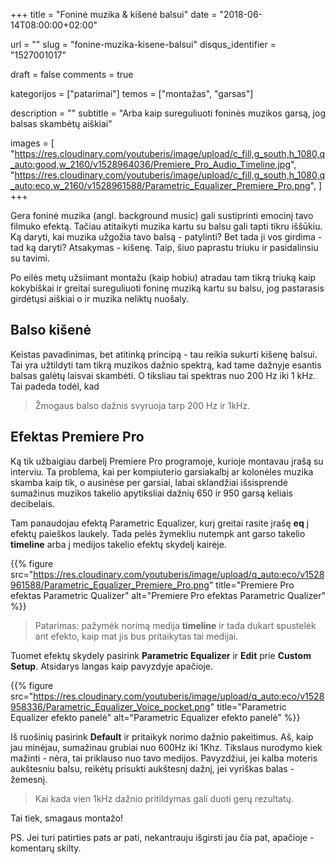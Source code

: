 +++
title 	       			= "Foninė muzika & kišenė balsui"
date 		        		= "2018-06-14T08:00:00+02:00"

url				         	= ""
slug                = "fonine-muzika-kisene-balsui"
disqus_identifier   = "1527001017"

draft               = false
comments            = true

kategorijos         = ["patarimai"]
temos               = ["montažas", "garsas"]

description         = ""
subtitle            = "Arba kaip sureguliuoti foninės muzikos garsą, jog balsas skambėtų aiškiai"

images              = [
    "https://res.cloudinary.com/youtuberis/image/upload/c_fill,g_south,h_1080,q_auto:good,w_2160/v1528964036/Premiere_Pro_Audio_Timeline.jpg",
    "https://res.cloudinary.com/youtuberis/image/upload/c_fill,g_south,h_1080,q_auto:eco,w_2160/v1528961588/Parametric_Equalizer_Premiere_Pro.png",
]
+++

Gera foninė muzika (angl. background music) gali sustiprinti emocinį tavo filmuko efektą. Tačiau atitaikyti muzika kartu su balsu gali tapti tikru iššūkiu. Ką daryti, kai muzika užgožia tavo balsą - patylinti? Bet tada ji vos girdima - tad ką daryti? Atsakymas - kišenę. Taip, šiuo paprastu triuku ir pasidalinsiu su tavimi.

<!--MORE-->

Po eilės metų užsiimant montažu (kaip hobiu) atradau tam tikrą triuką kaip kokybiškai ir greitai sureguliuoti foninę muziką kartu su balsu, jog pastarasis girdėtųsi aiškiai o ir muzika neliktų nuošaly.

## Balso kišenė

Keistas pavadinimas, bet atitinką principą - tau reikia sukurti kišenę balsui. Tai yra užtildyti tam tikrą muzikos dažnio spektrą, kad tame dažnyje esantis balsas galėtų laisvai skambėti. O tiksliau tai spektras nuo 200 Hz iki 1 kHz. Tai padeda todėl, kad

> Žmogaus balso dažnis svyruoja tarp 200 Hz ir 1kHz.

## Efektas Premiere Pro

Ką tik užbaigiau darbelį Premiere Pro programoje, kurioje montavau įrašą su interviu. Ta problema, kai per kompiuterio garsiakalbį ar kolonėles muzika skamba kaip tik, o ausinėse per garsiai, labai sklandžiai išsisprendė sumažinus muzikos takelio apytiksliai dažnių 650 ir 950 garsą keliais decibelais.

Tam panaudojau efektą Parametric Equalizer, kurį greitai rasite įrašę **eq** į efektų paieškos laukely. Tada pelės žymekliu nutempk ant garso takelio **timeline** arba į medijos takelio efektų skydelį kairėje.

{{% figure src="https://res.cloudinary.com/youtuberis/image/upload/q_auto:eco/v1528961588/Parametric_Equalizer_Premiere_Pro.png" title="Premiere Pro efektas Parametric Qualizer" alt="Premiere Pro efektas Parametric Qualizer" %}}

> Patarimas: pažymėk norimą medija **timeline** ir tada dukart spustelėk ant efekto, kaip mat jis bus pritaikytas tai medijai.

Tuomet efektų skydely pasirink **Parametric Equalizer** ir **Edit** prie **Custom Setup**. Atsidarys langas kaip pavyzdyje apačioje.

{{% figure src="https://res.cloudinary.com/youtuberis/image/upload/q_auto:eco/v1528958336/Parametric_Equalizer_Voice_pocket.png" title="Parametric Equalizer efekto panelė" alt="Parametric Equalizer efekto panelė" %}}

Iš ruošinių pasirink **Default** ir pritaikyk norimo dažnio pakeitimus. Aš, kaip jau minėjau, sumažinau grubiai nuo 600Hz iki 1Khz. Tikslaus nurodymo kiek mažinti - nėra, tai priklauso nuo tavo medijos. Pavyzdžiui, jei kalba moteris aukštesniu balsu, reikėtų prisukti aukštesnį dažnį, jei vyriškas balas - žemesnį.

> Kai kada vien 1kHz dažnio pritildymas gali duoti gerų rezultatų.

Tai tiek, smagaus montažo!

PS. Jei turi patirties pats ar pati, nekantrauju išgirsti jau čia pat, apačioje - komentarų skilty.
